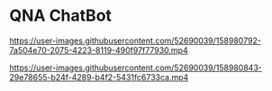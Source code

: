 # QNA ChatBot

https://user-images.githubusercontent.com/52690039/158980792-7a504e70-2075-4223-8119-490f97f77930.mp4


https://user-images.githubusercontent.com/52690039/158980843-29e78655-b24f-4289-b4f2-5431fc6733ca.mp4

